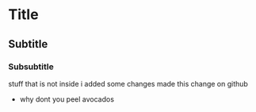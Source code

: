# Title 
## Subtitle
### Subsubtitle 
stuff that is not inside 
i added some changes 
made this change on github
* why dont you peel avocados
